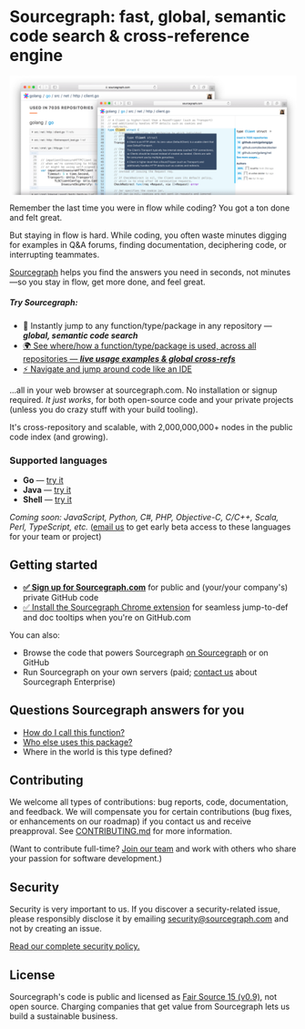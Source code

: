 # Sourcegraph: fast, global, semantic code search & cross-reference engine

[<img src="./app/assets/img/Homepage/screenshot-heros.png" align="center">](https://sourcegraph.com)

Remember the last time you were in flow while coding? You got a ton done and felt great.

But staying in flow is hard. While coding, you often waste minutes digging for examples in Q&A forums, finding documentation, deciphering code, or interrupting teammates.

[Sourcegraph](https://sourcegraph.com) helps you find the answers you need in seconds, not minutes—so you stay in flow, get more done, and feel great.

##### Try Sourcegraph:

* :mag_right: Instantly jump to any function/type/package in any repository — ***global, semantic code search***
* [:earth_africa: See where/how a function/type/package is used, across all repositories — ***live usage examples & global cross-refs***](https://sourcegraph.com/github.com/golang/go/-/info/GoPackage/net/http/-/NewRequest)
* [:zap: Navigate and jump around code like an IDE](https://sourcegraph.com/github.com/golang/go/-/def/GoPackage/net/http/-/NewRequest)

...all in your web browser at sourcegraph.com. No installation or signup required. *It just works*, for both open-source code and your private projects (unless you do crazy stuff with your build tooling).

It's cross-repository and scalable, with 2,000,000,000+ nodes in the public code index (and growing).


### Supported languages

* **Go** — [try it](https://sourcegraph.com/github.com/golang/go/-/def/GoPackage/net/http/-/NewRequest)
* **Java** — [try it](https://sourcegraph.com/github.com/square/okhttp/-/def/JavaArtifact/com.squareup.okhttp3/okhttp/-/okhttp3/Request:type/Builder:type/method:java.lang.String:okhttp3.RequestBody)
* **Shell** — [try it](https://sourcegraph.com/github.com/docker-library/redis/-/blob/3.2/docker-entrypoint.sh)

*Coming soon: JavaScript, Python, C#, PHP, Objective-C, C/C++, Scala, Perl, TypeScript, etc.* ([email us](mailto:support@sourcegraph.com) to get early beta access to these languages for your team or project)


## Getting started

* [**:white_check_mark: Sign up for Sourcegraph.com**](https://sourcegraph.com/)
  for public and (your/your company's) private GitHub code
* [:white_check_mark: Install the Sourcegraph Chrome extension](https://chrome.google.com/webstore/detail/sourcegraph-chrome-extens/dgjhfomjieaadpoljlnidmbgkdffpack)
  for seamless jump-to-def and doc tooltips when you're on GitHub.com

You can also:

* Browse the code that powers Sourcegraph
  [on Sourcegraph](https://sourcegraph.com/sourcegraph/sourcegraph) or
  on GitHub
* Run Sourcegraph on your own servers (paid;
  [contact us](https://sourcegraph.com/contact) about Sourcegraph
  Enterprise)


## Questions Sourcegraph answers for you

* [How do I call this function?](https://sourcegraph.com/github.com/golang/go/-/info/GoPackage/net/http/-/NewRequest)
* [Who else uses this package?](https://sourcegraph.com/github.com/gorilla/mux/-/info/GoPackage/github.com/gorilla/mux/-/NewRouter)
* Where in the world is this type defined?


## Contributing

We welcome all types of contributions: bug reports, code,
documentation, and feedback. We will compensate you for certain
contributions (bug fixes, or enhancements on our roadmap) if you
contact us and receive preapproval. See
[CONTRIBUTING.md](./CONTRIBUTING.md) for more information.

(Want to contribute full-time?
[Join our team](https://sourcegraph.com/jobs) and work
with others who share your passion for software development.)


## Security

Security is very important to us. If you discover a security-related
issue, please responsibly disclose it by emailing
[security@sourcegraph.com](mailto:security@sourcegraph.com) and not by
creating an issue.

[Read our complete security policy.](https://sourcegraph.com/security)


## License

Sourcegraph's code is public and licensed as
[Fair Source 15 (v0.9)](https://fair.io), not open source. Charging
companies that get value from Sourcegraph lets us build a sustainable
business.
